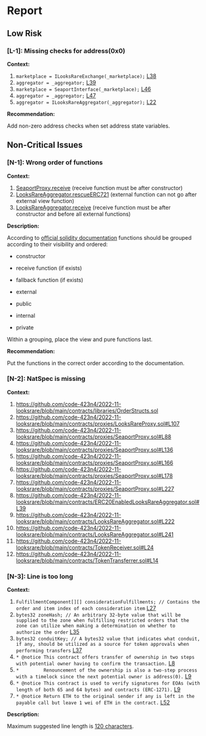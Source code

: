 # Report
## Low Risk ##
### [L-1]: Missing checks for address(0x0)
**Context:**

1. ```marketplace = ILooksRareExchange(_marketplace);``` [L38](https://github.com/code-423n4/2022-11-looksrare/blob/main/contracts/proxies/LooksRareProxy.sol#L38) 
1. ```aggregator = _aggregator;``` [L39](https://github.com/code-423n4/2022-11-looksrare/blob/main/contracts/proxies/LooksRareProxy.sol#L39) 
1. ```marketplace = SeaportInterface(_marketplace);``` [L46](https://github.com/code-423n4/2022-11-looksrare/blob/main/contracts/proxies/SeaportProxy.sol#L46) 
1. ```aggregator = _aggregator;``` [L47](https://github.com/code-423n4/2022-11-looksrare/blob/main/contracts/proxies/SeaportProxy.sol#L47) 
1. ```aggregator = ILooksRareAggregator(_aggregator);``` [L22](https://github.com/code-423n4/2022-11-looksrare/blob/main/contracts/ERC20EnabledLooksRareAggregator.sol#L22) 

**Recommendation:**

Add non-zero address checks when set address state variables.

## Non-Critical Issues ##

### [N-1]: Wrong order of functions
**Context:**

1. [SeaportProxy.receive](https://github.com/code-423n4/2022-11-looksrare/blob/main/contracts/proxies/SeaportProxy.sol#L86) (receive function must be after constructor)
1. [LooksRareAggregator.rescueERC721](https://github.com/code-423n4/2022-11-looksrare/blob/main/contracts/LooksRareAggregator.sol#L195) (external function can not go after external view function)
1. [LooksRareAggregator.receive](https://github.com/code-423n4/2022-11-looksrare/blob/main/contracts/LooksRareAggregator.sol#L220) (receive function must be after constructor and before all external functions)

**Description:**

According to [official solidity documentation](https://docs.soliditylang.org/en/v0.8.17/style-guide.html#order-of-functions) functions should be grouped according to their visibility and ordered:

+ constructor

+ receive function (if exists)

+ fallback function (if exists)

+ external

+ public

+ internal

+ private

Within a grouping, place the view and pure functions last.

**Recommendation:**

Put the functions in the correct order according to the documentation.

### [N-2]: NatSpec is missing
**Context:**

1. https://github.com/code-423n4/2022-11-looksrare/blob/main/contracts/libraries/OrderStructs.sol
1. https://github.com/code-423n4/2022-11-looksrare/blob/main/contracts/proxies/LooksRareProxy.sol#L107
1. https://github.com/code-423n4/2022-11-looksrare/blob/main/contracts/proxies/SeaportProxy.sol#L88 
1. https://github.com/code-423n4/2022-11-looksrare/blob/main/contracts/proxies/SeaportProxy.sol#L136 
1. https://github.com/code-423n4/2022-11-looksrare/blob/main/contracts/proxies/SeaportProxy.sol#L166 
1. https://github.com/code-423n4/2022-11-looksrare/blob/main/contracts/proxies/SeaportProxy.sol#L178 
1. https://github.com/code-423n4/2022-11-looksrare/blob/main/contracts/proxies/SeaportProxy.sol#L227 
1. https://github.com/code-423n4/2022-11-looksrare/blob/main/contracts/ERC20EnabledLooksRareAggregator.sol#L39 
1. https://github.com/code-423n4/2022-11-looksrare/blob/main/contracts/LooksRareAggregator.sol#L222 
1. https://github.com/code-423n4/2022-11-looksrare/blob/main/contracts/LooksRareAggregator.sol#L241 
1. https://github.com/code-423n4/2022-11-looksrare/blob/main/contracts/TokenReceiver.sol#L24 
1. https://github.com/code-423n4/2022-11-looksrare/blob/main/contracts/TokenTransferrer.sol#L14


### [N-3]: Line is too long
**Context:**

1. ```FulfillmentComponent[][] considerationFulfillments; // Contains the order and item index of each consideration item``` [L27](https://github.com/code-423n4/2022-11-looksrare/blob/main/contracts/proxies/SeaportProxy.sol#L27) 
1. ```bytes32 zoneHash; // An arbitrary 32-byte value that will be supplied to the zone when fulfilling restricted orders that the zone can utilize when making a determination on whether to authorize the order``` [L35](https://github.com/code-423n4/2022-11-looksrare/blob/main/contracts/proxies/SeaportProxy.sol#L35) 
1. ```bytes32 conduitKey; // A bytes32 value that indicates what conduit, if any, should be utilized as a source for token approvals when performing transfers``` [L37](https://github.com/code-423n4/2022-11-looksrare/blob/main/contracts/proxies/SeaportProxy.sol#L37) 
1. ```* @notice This contract offers transfer of ownership in two steps with potential owner having to confirm the transaction.``` [L8](https://github.com/code-423n4/2022-11-looksrare/blob/main/contracts/OwnableTwoSteps.sol#L8) 
1. ```*         Renouncement of the ownership is also a two-step process with a timelock since the next potential owner is address(0).``` [L9](https://github.com/code-423n4/2022-11-looksrare/blob/main/contracts/OwnableTwoSteps.sol#L9) 
1. ```* @notice This contract is used to verify signatures for EOAs (with length of both 65 and 64 bytes) and contracts (ERC-1271).``` [L9](https://github.com/code-423n4/2022-11-looksrare/blob/main/contracts/SignatureChecker.sol#L9) 
1. ```* @notice Return ETH to the original sender if any is left in the payable call but leave 1 wei of ETH in the contract.``` [L52](https://github.com/code-423n4/2022-11-looksrare/blob/main/contracts/lowLevelCallers/LowLevelETH.sol#L52) 

**Description:**

Maximum suggested line length is [120 characters](https://docs.soliditylang.org/en/v0.8.17/style-guide.html#maximum-line-length).
